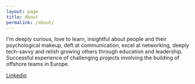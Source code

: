 ```yaml
---
layout: page
title: About
permalink: /about/
---
```


I'm deeply curious, love to learn, insightful about people and their psychological makeup, deft at communication, excel at networking, deeply tech-savvy and relish growing others through education and leadership. Successful experience of challenging projects involving the building of offshore teams in Europe.

[Linkedin](https://www.linkedin.com/in/suchov)

